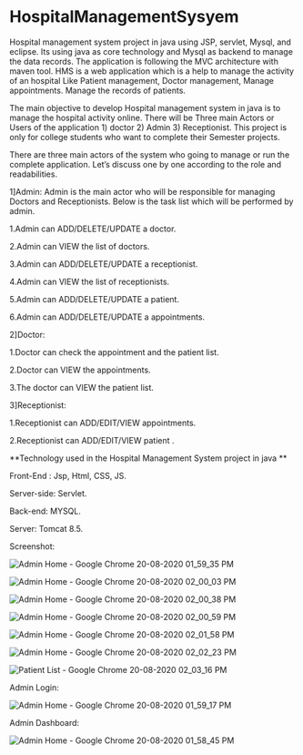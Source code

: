 # HospitalManagementSysyem
Hospital management system project in java using JSP, servlet, Mysql, and eclipse. Its using java as core technology and Mysql as backend to manage the data records. The application is following the MVC architecture with maven tool. HMS is a web application which is a help to manage the activity of an hospital Like Patient management, Doctor management, Manage appointments. Manage the records of patients.

The main objective to develop Hospital management system in java is to manage the hospital activity online. There will be Three main Actors or Users of the application 1) doctor 2) Admin 3) Receptionist. This project is only for college students who want to complete their Semester projects.

There are three main actors of the system who going to manage or run the complete application. Let’s discuss one by one according to the role and readabilities.

1]Admin: Admin is the main actor who will be responsible for managing Doctors and Receptionists. Below is the task list which will be performed by admin.
 
  1.Admin can ADD/DELETE/UPDATE a doctor.
  
  2.Admin can VIEW the list of doctors.
  
  3.Admin can ADD/DELETE/UPDATE a receptionist.
  
  4.Admin can VIEW the list of receptionists.
  
  5.Admin can ADD/DELETE/UPDATE a patient.
  
  6.Admin can ADD/DELETE/UPDATE a appointments.
  
2]Doctor:
  
  1.Doctor can check the appointment and the patient list.
  
   2.Doctor can VIEW the appointments.
   
   3.The doctor can VIEW the patient list.
   
   
3]Receptionist:
  
  1.Receptionist can ADD/EDIT/VIEW appointments.
  
   2.Receptionist can ADD/EDIT/VIEW patient .
   
   
**Technology used in the Hospital Management System project in java **

Front-End : Jsp, Html, CSS, JS.

Server-side: Servlet.

Back-end: MYSQL.

Server: Tomcat 8.5.


Screenshot:

![Admin Home - Google Chrome 20-08-2020 01_59_35 PM](https://user-images.githubusercontent.com/56467741/90974861-36794f00-e4fd-11ea-946a-c6c35f3de310.png)

![Admin Home - Google Chrome 20-08-2020 02_00_03 PM](https://user-images.githubusercontent.com/56467741/90974864-3a0cd600-e4fd-11ea-92a6-b42f7cd2b338.png)

![Admin Home - Google Chrome 20-08-2020 02_00_38 PM](https://user-images.githubusercontent.com/56467741/90974867-3d07c680-e4fd-11ea-858d-a859e9d55cc3.png)

![Admin Home - Google Chrome 20-08-2020 02_00_59 PM](https://user-images.githubusercontent.com/56467741/90974868-3da05d00-e4fd-11ea-9b33-a8c034763d1e.png)

![Admin Home - Google Chrome 20-08-2020 02_01_58 PM](https://user-images.githubusercontent.com/56467741/90974876-442ed480-e4fd-11ea-88ea-43b334aad466.png)

![Admin Home - Google Chrome 20-08-2020 02_02_23 PM](https://user-images.githubusercontent.com/56467741/90974884-527cf080-e4fd-11ea-8ea5-167850c384b5.png)

![Patient List - Google Chrome 20-08-2020 02_03_16 PM](https://user-images.githubusercontent.com/56467741/90974887-56107780-e4fd-11ea-92bf-e8277556152f.png)


Admin Login:

![Admin Home - Google Chrome 20-08-2020 01_59_17 PM](https://user-images.githubusercontent.com/56467741/90974898-63c5fd00-e4fd-11ea-897c-57c62515fc4c.png)


Admin Dashboard:

![Admin Home - Google Chrome 20-08-2020 01_58_45 PM](https://user-images.githubusercontent.com/56467741/90974889-5872d180-e4fd-11ea-84aa-e23402ecdea0.png)














